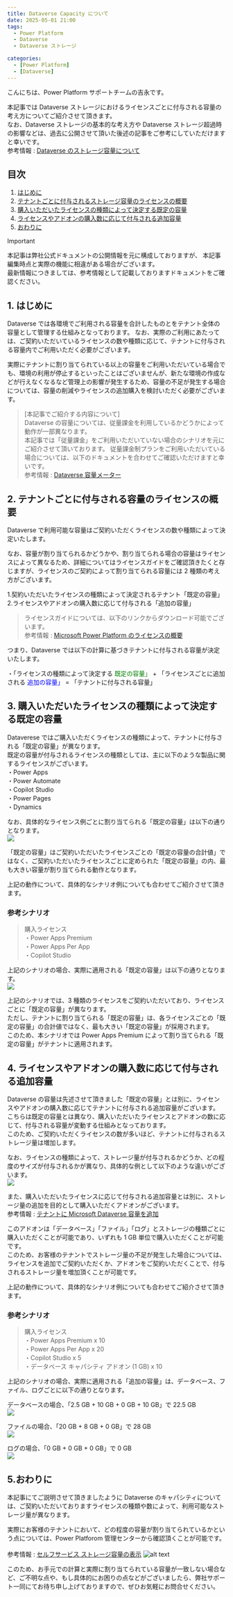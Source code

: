 ```yaml
---
title: Dataverse Capacity について
date: 2025-05-01 21:00
tags:
  - Power Platform
  - Dataverse
  - Dataverse ストレージ

categories:
  - [Power Platform]
  - [Dataverse]
---
```


こんにちは、Power Platform サポートチームの吉永です。  

本記事では Dataverse ストレージにおけるライセンスごとに付与される容量の考え方についてご紹介させて頂きます。<br>
なお、Dataverse ストレージの基本的な考え方や Dataverse ストレージ超過時の影響などは、過去に公開させて頂いた後述の記事をご参考にしていただけますと幸いです。<br>
参考情報 : [Dataverse のストレージ容量について](https://jpdynamicscrm.github.io/blog/powerplatform/About-Dataverse-Storage/)

## 目次
  
1. [はじめに](#anchor-begin)
2. [テナントごとに付与されるストレージ容量のライセンスの概要](#anchor-dataverse-storeage)
3. [購入いただいたライセンスの種類によって決定する既定の容量](#anchor-default-storage)
4. [ライセンスやアドオンの購入数に応じて付与される追加容量](#anchor-addon-storage)
5. [おわりに](#anchor-finish)

> [!IMPORTANT]  
> 本記事は弊社公式ドキュメントの公開情報を元に構成しておりますが、 本記事編集時点と実際の機能に相違がある場合がございます。  
> 最新情報につきましては、参考情報として記載しておりますドキュメントをご確認ください。  

<a id='anchor-begin'></a>
## 1. はじめに  
Dataverse では各環境でご利用される容量を合計したものとをテナント全体の容量として管理する仕組みとなっております。
なお、実際のご利用にあたっては、ご契約いただいているライセンスの数や種類に応じて、テナントに付与される容量内でご利用いただく必要がございます。

実際にテナントに割り当てられている以上の容量をご利用いただいている場合でも、環境の利用が停止するといったことはございませんが、新たな環境の作成などが行えなくなるなど管理上の影響が発生するため、容量の不足が発生する場合については、容量の削減やライセンスの追加購入を検討いただく必要がございます。

>[本記事でご紹介する内容について]<br>
> Dataverse の容量については、従量課金を利用しているかどうかによって動作が一部異なります。<br>
> 本記事では「従量課金」をご利用いただいていない場合のシナリオを元にご紹介させて頂いております。
従量課金制プランをご利用いただいている場合については、以下のドキュメントを合わせてご確認いただけますと幸いです。<br>
参考情報 : [Dataverse 容量メーター](https://learn.microsoft.com/ja-jp/power-platform/admin/pay-as-you-go-meters?tabs=image#dataverse-capacity-meter)


<a id='anchor-dataverse-storeage'></a>
## 2. テナントごとに付与される容量のライセンスの概要 
Dataverse で利用可能な容量はご契約いただくライセンスの数や種類によって決定いたします。

なお、容量が割り当てられるかどうかや、割り当てられる場合の容量はライセンスによって異なるため、詳細についてはライセンスガイドをご確認頂きたくと存じますが、ライセンスのご契約によって割り当てられる容量には 2 種類の考え方がございます。

1.契約いただいたライセンスの種類によって決定されるテナント「既定の容量」<br>
2.ライセンスやアドオンの購入数に応じて付与される「追加の容量」

>ライセンスガイドについては、以下のリンクからダウンロード可能でございます。<br>
>参考情報 : [Microsoft Power Platform のライセンスの概要](https://learn.microsoft.com/ja-jp/power-platform/admin/pricing-billing-skus)


つまり、Dataverse では以下の計算に基づきテナントに付与される容量が決定いたします。

・「ライセンスの種類によって決定する<font color="green"> 既定の容量」</font>  +  「ライセンスごとに追加される<font color="blue"> 追加の容量」 </font>  =  「テナントに付与される容量」


<a id='anchor-default-storage'></a>
## 3. 購入いただいたライセンスの種類によって決定する既定の容量
Dataverese ではご購入いただくライセンスの種類によって、テナントに付与される「既定の容量」が異なります。<br>
既定の容量が付与されるライセンスの種類としては、主に以下のような製品に関するライセンスがございます。<br>
・Power Apps <br>
・Power Automate <br>
・Copilot Studio <br>
・Power Pages <br>
・Dynamics <br>

なお、具体的なライセンス例ごとに割り当てられる「既定の容量」は以下の通りとなります。<br>
![](./Dataverse-Capacity/default%20capacity.png)

 
「既定の容量」はご契約いただいたライセンスごとの「既定の容量の合計値」ではなく、ご契約いただいたライセンスごとに定められた「既定の容量」の内、最も大きい容量が割り当てられる動作となります。

上記の動作について、具体的なシナリオ例についても合わせてご紹介させて頂きます。

### 参考シナリオ<br>

>購入ライセンス<br>
>・Power Apps Premium<br>
>・Power Apps Per App<br>
>・Copilot Studio<br>


上記のシナリオの場合、実際に適用される「既定の容量」は以下の通りとなります。<br>
![](./Dataverse-Capacity/capacity-sample.png)

上記のシナリオでは、3 種類のライセンスをご契約いただいており、ライセンスごとに「既定の容量」が異なります。<br>
ただし、テナントに割り当てられる「既定の容量」は、各ライセンスごとの「既定の容量」の合計値ではなく、最も大きい「既定の容量」が採用されます。<br>
このため、本シナリオでは Power Apps Premium によって割り当てられる「既定の容量」がテナントに適用されます。

<a id='anchor-addon-storage'></a>
## 4. ライセンスやアドオンの購入数に応じて付与される追加容量
Dataverse の容量は先述させて頂きました「既定の容量」とは別に、ライセンスやアドオンの購入数に応じてテナントに付与される追加容量がございます。<br>
こちらは既定の容量とは異なり、購入いただいたライセンスとアドオンの数に応じて、付与される容量が変動する仕組みとなっております。<br>
このため、ご契約いただくライセンスの数が多いほど、テナントに付与されるストレージ量は増加します。

なお、ライセンスの種類によって、ストレージ量が付与されるかどうか、どの程度のサイズが付与されるかが異なり、具体的な例として以下のような違いがございます。<br>
![](./Dataverse-Capacity/add%20capacity.png)

また、購入いただいたライセンスに応じて付与される追加容量とは別に、ストレージ量の追加を目的として購入いただくアドオンがございます。<br>
参考情報 : [テナントに Microsoft Dataverse 容量を追加](https://learn.microsoft.com/ja-jp/power-platform/admin/add-storage#purchase-dataverse-capacity-add-on)

このアドオンは「データベース」「ファイル」「ログ」とストレージの種類ごとに購入いただくことが可能であり、いずれも 1 GB 単位で購入いただくことが可能です。<br>
このため、お客様のテナントでストレージ量の不足が発生した場合については、ライセンスを追加でご契約いただくか、アドオンをご契約いただくことで、付与されるストレージ量を増加頂くことが可能です。

上記の動作について、具体的なシナリオ例についても合わせてご紹介させて頂きます。

### 参考シナリオ<br>
>購入ライセンス<br>
>・Power Apps Premium x 10<br>
>・Power Apps Per App x 20<br>
>・Copilot Studio x 5<br>
>・データベース キャパシティ アドオン (1 GB) x 10<br>

上記のシナリオの場合、実際に適用される「追加の容量」は、データベース、ファイル、ログごとに以下の通りとなります。<br>

データベースの場合、「2.5 GB + 10 GB + 0 GB + 10 GB」で 22.5 GB<br>
![](./Dataverse-Capacity/database.png)

ファイルの場合、「20 GB + 8 GB + 0 GB」で 28 GB<br>
![](./Dataverse-Capacity/file.png)

ログの場合、「0 GB + 0 GB + 0 GB」で 0 GB<br>
![](./Dataverse-Capacity/log.png)

<a id='anchor-finish'></a>
## 5.おわりに


<!-- more -->
本記事にてご説明させて頂きましたように Dataverse のキャパシティについては、ご契約いただいておりますライセンスの種類や数によって、利用可能なストレージ量が異なります。

実際にお客様のテナントにおいて、どの程度の容量が割り当てられているかという点については、Power Platforom 管理センターから確認頂くことが可能です。<br><br>
参考情報 : [セルフサービス ストレージ容量の表示](https://learn.microsoft.com/ja-jp/power-platform/admin/view-self-service-capacity)
![alt text](image.png)

このため、お手元での計算と実際に割り当てられている容量が一致しない場合など、ご不明な点や、もし具体的にお困りの点などがございましたら、弊社サポート一同にてお待ち申し上げておりますので、ぜひお気軽にお問合せください。 